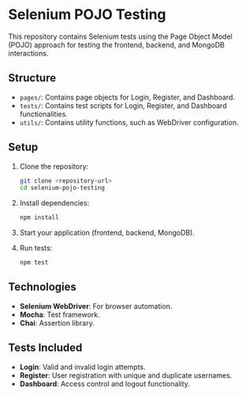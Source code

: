 
# Selenium POJO Testing

This repository contains Selenium tests using the Page Object Model (POJO) approach for testing the frontend, backend, and MongoDB interactions.

## Structure

- `pages/`: Contains page objects for Login, Register, and Dashboard.
- `tests/`: Contains test scripts for Login, Register, and Dashboard functionalities.
- `utils/`: Contains utility functions, such as WebDriver configuration.

## Setup

1. Clone the repository:
   ```bash
   git clone <repository-url>
   cd selenium-pojo-testing
   ```

2. Install dependencies:
   ```bash
   npm install
   ```

3. Start your application (frontend, backend, MongoDB).

4. Run tests:
   ```bash
   npm test
   ```

## Technologies

- **Selenium WebDriver**: For browser automation.
- **Mocha**: Test framework.
- **Chai**: Assertion library.

## Tests Included

- **Login**: Valid and invalid login attempts.
- **Register**: User registration with unique and duplicate usernames.
- **Dashboard**: Access control and logout functionality.
